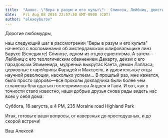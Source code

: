 ```yaml
---
title:  "Анонс. \"Вера в разум и его культ\":  Спиноза, Лейбниц, деисты, Максвелл...  "
date:   Fri Aug 08 2014 22:57:30 GMT-0500 (CDT)
author: "alexeyburov"
---
```


Дорогие любомудры,

наш следующий шаг в рассмотрении "Веры в разум и его культа" начнется с воспоминания об амстердамском шлифовальщике линз Барухе (Бенедикте) Спинозе, одном из отцов сциентизма. А затем—Лейбниц с его теологическим обвинением Декарту, деизм с его парадоксом Эпименида, мудреный выкрутас Канта, демон Лапласа, церковные старейшины Фарадей и Максвелл, и удивительные отцы научной революции, насколько успеем... В прошлый раз, мне кажется, было просто здорово—все проколы докладчика были более чем сглажены благодатью гостеприимства Андрея и Гали. И вот, как в точности стало известно, наши добрые друзья снова рады видеть нас всех у себя дома:

Суббота, 16 августа, в 4 PM,
235 Moraine road
Highland Park

Итак, готовьте ваши вопросы, от каверзных до простодушных, и до скорой встречи!

Ваш Алексей